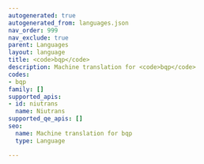 ```yaml
---
autogenerated: true
autogenerated_from: languages.json
nav_order: 999
nav_exclude: true
parent: Languages
layout: language
title: <code>bqp</code>
description: Machine translation for <code>bqp</code>
codes:
- bqp
family: []
supported_apis:
- id: niutrans
  name: Niutrans
supported_qe_apis: []
seo:
  name: Machine translation for bqp
  type: Language

---
```


